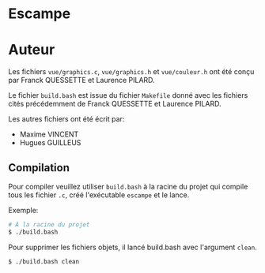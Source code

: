 # Escampe

# Auteur
Les fichiers `vue/graphics.c`, `vue/graphics.h` et `vue/couleur.h` ont été conçu par Franck QUESSETTE et Laurence PILARD.

Le fichier `build.bash` est issue du fichier `Makefile` donné avec les fichiers cités précédemment de Franck QUESSETTE et Laurence PILARD.

Les autres fichiers ont été écrit par:
- Maxime VINCENT
- Hugues GUILLEUS

## Compilation
Pour compiler veuillez utiliser `build.bash` à la racine du projet qui compile tous les fichier `.c`, créé l'exécutable `escampe` et le lance.

Exemple:
```bash
# À la racine du projet
$ ./build.bash
```

Pour supprimer les fichiers objets, il lancé build.bash avec l'argument `clean`.
```bash
$ ./build.bash clean
```
